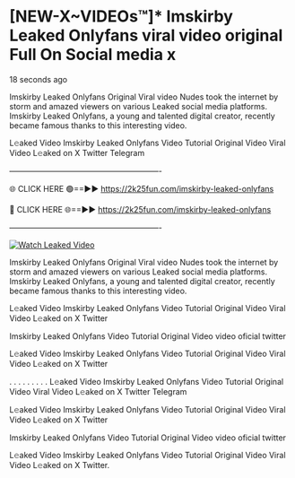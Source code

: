 # [NEW-X~VIDEOs™]* Imskirby Leaked Onlyfans viral video original Full On Social media x

18 seconds ago

Imskirby Leaked Onlyfans Original Viral video Nudes took the internet by storm and amazed viewers on various Leaked social media platforms. Imskirby Leaked Onlyfans, a young and talented digital creator, recently became famous thanks to this interesting video.

L𝚎aked Video Imskirby Leaked Onlyfans Video Tutorial Original Video Viral Video L𝚎aked on X Twitter Telegram

———————————————————-

🌐 CLICK HERE 🟢==►► https://2k25fun.com/imskirby-leaked-onlyfans

🔴 CLICK HERE 🌐==►► https://2k25fun.com/imskirby-leaked-onlyfans

———————————————————-

[![Watch Leaked Video](https://miro.medium.com/v2/resize:fit:828/format:webp/1*cilzJN44JGOrTw9NJCrNHA.gif "Watch Leaked Video")](https://2k25fun.com/imskirby-leaked-onlyfans)

Imskirby Leaked Onlyfans Original Viral video Nudes took the internet by storm and amazed viewers on various Leaked social media platforms. Imskirby Leaked Onlyfans, a young and talented digital creator, recently became famous thanks to this interesting video.

L𝚎aked Video Imskirby Leaked Onlyfans Video Tutorial Original Video Viral Video L𝚎aked on X Twitter

Imskirby Leaked Onlyfans Video Tutorial Original Video video oficial twitter

L𝚎aked Video Imskirby Leaked Onlyfans Video Tutorial Original Video Viral Video L𝚎aked on X Twitter

. . . . . . . . . L𝚎aked Video Imskirby Leaked Onlyfans Video Tutorial Original Video Viral Video L𝚎aked on X Twitter Telegram

L𝚎aked Video Imskirby Leaked Onlyfans Video Tutorial Original Video Viral Video L𝚎aked on X Twitter

Imskirby Leaked Onlyfans Video Tutorial Original Video video oficial twitter

L𝚎aked Video Imskirby Leaked Onlyfans Video Tutorial Original Video Viral Video L𝚎aked on X Twitter.